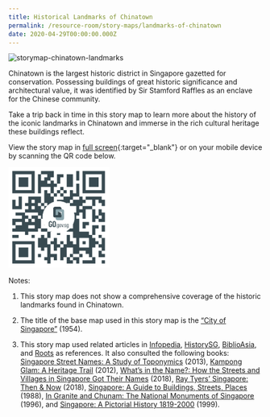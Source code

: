 ```yaml
---
title: Historical Landmarks of Chinatown
permalink: /resource-room/story-maps/landmarks-of-chinatown
date: 2020-04-29T00:00:00.000Z
---
```

<img src="/images/storymap-image-chinatown-landmarks.PNG" alt="storymap-chinatown-landmarks"/>

Chinatown is the largest historic district in Singapore gazetted for conservation. Possessing buildings of great historic significance and architectural value, it was identified by Sir Stamford Raffles as an enclave for the Chinese community. 

Take a trip back in time in this story map to learn more about the history of the iconic landmarks in Chinatown and immerse in the rich cultural heritage these buildings reflect.

View the story map in [full screen](https://nlb.geoicon.com/spatialdiscovery/storymaps/chinatown-landmarks/index.html){:target="_blank"} or on your mobile device by scanning the QR code below.

<img src="/images/qr-code-storymap-chinatown-landmarks.jpg" alt="qr-code-storymap-chinatown-landmarks" style="width:200px;" />

Notes:
1. This story map does not show a comprehensive coverage of the historic landmarks found in Chinatown.

2. The title of the base map used in this story map is the [“City of Singapore”]( https://www.nas.gov.sg/archivesonline/maps_building_plans/record-details/f90605b3-115c-11e3-83d5-0050568939ad) (1954).


3. This story map used related articles in [Infopedia](https://eresources.nlb.gov.sg/infopedia/), [HistorySG](http://eresources.nlb.gov.sg/history), [BiblioAsia](https://www.nlb.gov.sg/Browse/BiblioAsia.aspx), and [Roots](https://www.roots.sg/) as references. It also consulted the following books: [Singapore Street Names: A Study of Toponymics](https://eservice.nlb.gov.sg/item_holding.aspx?bid=200123850) (2013), [Kampong Glam: A Heritage Trail](https://eservice.nlb.gov.sg/item_holding.aspx?bid=202791317) (2012), [What’s in the Name?: How the Streets and Villages in Singapore Got Their Names](https://eservice.nlb.gov.sg/item_holding.aspx?bid=202924449) (2018), [Ray Tyers’ Singapore: Then & Now](https://eservice.nlb.gov.sg/item_holding.aspx?bid=203784837) (2018), [Singapore: A Guide to Buildings, Streets, Places](http://eservice.nlb.gov.sg/item_holding.aspx?bid=4712298) (1988), [In Granite and Chunam: The National Monuments of Singapore](http://eservice.nlb.gov.sg/item_holding_s.aspx?bid=7919754) (1996), and [Singapore: A Pictorial History 1819-2000](http://eservice.nlb.gov.sg/item_holding.aspx?bid=9651676) (1999).